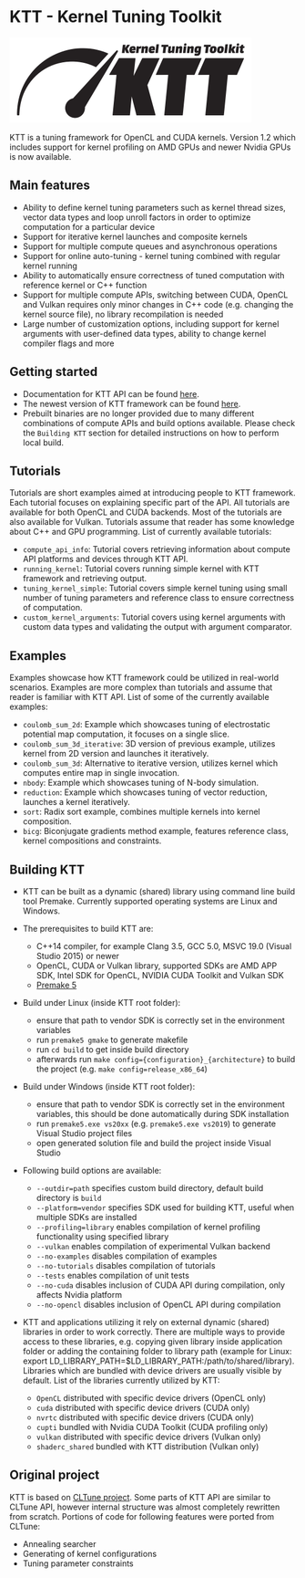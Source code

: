 KTT - Kernel Tuning Toolkit
===========================
<img src="https://github.com/Fillo7/KTT/blob/master/docs/resources/ktt_logo.png" width="425" height="150"/>

KTT is a tuning framework for OpenCL and CUDA kernels. Version 1.2 which includes support for kernel profiling on AMD
GPUs and newer Nvidia GPUs is now available.

Main features
-------------
* Ability to define kernel tuning parameters such as kernel thread sizes, vector data types and loop unroll factors
in order to optimize computation for a particular device
* Support for iterative kernel launches and composite kernels
* Support for multiple compute queues and asynchronous operations
* Support for online auto-tuning - kernel tuning combined with regular kernel running
* Ability to automatically ensure correctness of tuned computation with reference kernel or C++ function
* Support for multiple compute APIs, switching between CUDA, OpenCL and Vulkan requires only minor changes in C++ code
(e.g. changing the kernel source file), no library recompilation is needed
* Large number of customization options, including support for kernel arguments with user-defined data types,
ability to change kernel compiler flags and more

Getting started
---------------
* Documentation for KTT API can be found [here](https://fillo7.github.io/KTT/).
* The newest version of KTT framework can be found [here](https://github.com/Fillo7/KTT/releases).
* Prebuilt binaries are no longer provided due to many different combinations of compute APIs and build options available.
Please check the `Building KTT` section for detailed instructions on how to perform local build.

Tutorials
---------
Tutorials are short examples aimed at introducing people to KTT framework. Each tutorial focuses on explaining specific part
of the API. All tutorials are available for both OpenCL and CUDA backends. Most of the tutorials are also available for
Vulkan. Tutorials assume that reader has some knowledge about C++ and GPU programming. List of currently available
tutorials:

* `compute_api_info`: Tutorial covers retrieving information about compute API platforms and devices through KTT API.
* `running_kernel`: Tutorial covers running simple kernel with KTT framework and retrieving output.
* `tuning_kernel_simple`: Tutorial covers simple kernel tuning using small number of tuning parameters and reference class
to ensure correctness of computation.
* `custom_kernel_arguments`: Tutorial covers using kernel arguments with custom data types and validating the output with
argument comparator.

Examples
--------
Examples showcase how KTT framework could be utilized in real-world scenarios. Examples are more complex than tutorials and
assume that reader is familiar with KTT API. List of some of the currently available examples:

* `coulomb_sum_2d`: Example which showcases tuning of electrostatic potential map computation, it focuses on a single slice.
* `coulomb_sum_3d_iterative`: 3D version of previous example, utilizes kernel from 2D version and launches it iteratively.
* `coulomb_sum_3d`: Alternative to iterative version, utilizes kernel which computes entire map in single invocation.
* `nbody`: Example which showcases tuning of N-body simulation.
* `reduction`: Example which showcases tuning of vector reduction, launches a kernel iteratively.
* `sort`: Radix sort example, combines multiple kernels into kernel composition.
* `bicg`: Biconjugate gradients method example, features reference class, kernel compositions and constraints.

Building KTT
------------
* KTT can be built as a dynamic (shared) library using command line build tool Premake. Currently supported operating
systems are Linux and Windows.

* The prerequisites to build KTT are:
    - C++14 compiler, for example Clang 3.5, GCC 5.0, MSVC 19.0 (Visual Studio 2015) or newer
    - OpenCL, CUDA or Vulkan library, supported SDKs are AMD APP SDK, Intel SDK for OpenCL, NVIDIA CUDA Toolkit
      and Vulkan SDK
    - [Premake 5](https://premake.github.io/download.html)
    
* Build under Linux (inside KTT root folder):
    - ensure that path to vendor SDK is correctly set in the environment variables
    - run `premake5 gmake` to generate makefile
    - run `cd build` to get inside build directory
    - afterwards run `make config={configuration}_{architecture}` to build the project (e.g. `make config=release_x86_64`)
    
* Build under Windows (inside KTT root folder):
    - ensure that path to vendor SDK is correctly set in the environment variables, this should be done automatically
    during SDK installation
    - run `premake5.exe vs20xx` (e.g. `premake5.exe vs2019`) to generate Visual Studio project files
    - open generated solution file and build the project inside Visual Studio

* Following build options are available:
    - `--outdir=path` specifies custom build directory, default build directory is `build`
    - `--platform=vendor` specifies SDK used for building KTT, useful when multiple SDKs are installed
    - `--profiling=library` enables compilation of kernel profiling functionality using specified library
    - `--vulkan` enables compilation of experimental Vulkan backend
    - `--no-examples` disables compilation of examples
    - `--no-tutorials` disables compilation of tutorials
    - `--tests` enables compilation of unit tests
    - `--no-cuda` disables inclusion of CUDA API during compilation, only affects Nvidia platform
    - `--no-opencl` disables inclusion of OpenCL API during compilation

* KTT and applications utilizing it rely on external dynamic (shared) libraries in order to work correctly. There are
  multiple ways to provide access to these libraries, e.g. copying given library inside application folder or adding the
  containing folder to library path (example for Linux: export LD_LIBRARY_PATH=$LD_LIBRARY_PATH:/path/to/shared/library).
  Libraries which are bundled with device drivers are usually visible by default. List of the libraries currently utilized
  by KTT:
    - `OpenCL` distributed with specific device drivers (OpenCL only)
    - `cuda` distributed with specific device drivers (CUDA only)
    - `nvrtc` distributed with specific device drivers (CUDA only)
    - `cupti` bundled with Nvidia CUDA Toolkit (CUDA profiling only)
    - `vulkan` distributed with specific device drivers (Vulkan only)
    - `shaderc_shared` bundled with KTT distribution (Vulkan only)
    
Original project
----------------
KTT is based on [CLTune project](https://github.com/CNugteren/CLTune). Some parts of KTT API are similar to CLTune API,
however internal structure was almost completely rewritten from scratch. Portions of code for following features were ported
from CLTune:
* Annealing searcher
* Generating of kernel configurations
* Tuning parameter constraints

